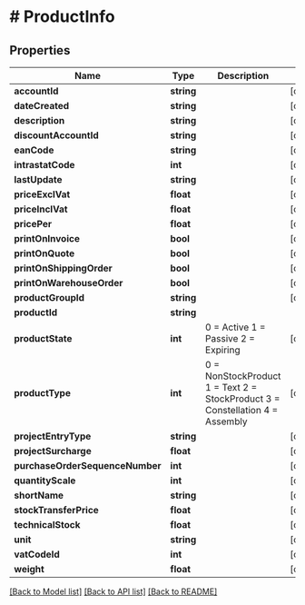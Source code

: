 # # ProductInfo

## Properties

Name | Type | Description | Notes
------------ | ------------- | ------------- | -------------
**accountId** | **string** |  | [optional] 
**dateCreated** | **string** |  | [optional] 
**description** | **string** |  | [optional] 
**discountAccountId** | **string** |  | [optional] 
**eanCode** | **string** |  | [optional] 
**intrastatCode** | **int** |  | [optional] 
**lastUpdate** | **string** |  | [optional] 
**priceExclVat** | **float** |  | [optional] 
**priceInclVat** | **float** |  | [optional] 
**pricePer** | **float** |  | [optional] 
**printOnInvoice** | **bool** |  | [optional] 
**printOnQuote** | **bool** |  | [optional] 
**printOnShippingOrder** | **bool** |  | [optional] 
**printOnWarehouseOrder** | **bool** |  | [optional] 
**productGroupId** | **string** |  | [optional] 
**productId** | **string** |  | 
**productState** | **int** | 0 &#x3D; Active 1 &#x3D; Passive 2 &#x3D; Expiring | [optional] 
**productType** | **int** | 0 &#x3D; NonStockProduct 1 &#x3D; Text 2 &#x3D; StockProduct 3 &#x3D; Constellation 4 &#x3D; Assembly | [optional] 
**projectEntryType** | **string** |  | [optional] 
**projectSurcharge** | **float** |  | [optional] 
**purchaseOrderSequenceNumber** | **int** |  | [optional] 
**quantityScale** | **int** |  | [optional] 
**shortName** | **string** |  | [optional] 
**stockTransferPrice** | **float** |  | [optional] 
**technicalStock** | **float** |  | [optional] 
**unit** | **string** |  | [optional] 
**vatCodeId** | **int** |  | [optional] 
**weight** | **float** |  | [optional] 

[[Back to Model list]](../../README.md#documentation-for-models) [[Back to API list]](../../README.md#documentation-for-api-endpoints) [[Back to README]](../../README.md)


